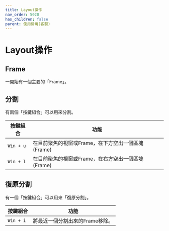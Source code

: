 ```yaml
---
title: Layout操作
nav_order: 5020
has_children: false
parent: 使用情境(客製)
---
```


# Layout操作

## Frame

一開始有一個主要的「Frame」。


## 分割

有兩個「按鍵組合」可以用來分割。

| 按鍵組合 | 功能 |
| --- | --- |
| `Win + u` | 在目前聚焦的視窗或Frame，在下方空出一個區塊(Frame) |
| `Win + l` | 在目前聚焦的視窗或Frame，在右方空出一個區塊(Frame) |

## 復原分割

有一個「按鍵組合」可以用來「復原分割」。

| 按鍵組合 | 功能 |
| --- | --- |
| `Win + i` | 將最近一個分割出來的Frame移除。 |
